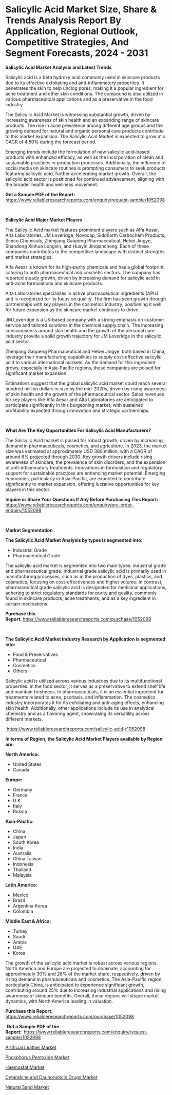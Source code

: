 <p><h1>Salicylic Acid Market Size, Share & Trends Analysis Report By Application, Regional Outlook, Competitive Strategies, And Segment Forecasts, 2024 - 2031</h1></p><p><strong>Salicylic Acid Market Analysis and Latest Trends</strong></p>
<p><p>Salicylic acid is a beta hydroxy acid commonly used in skincare products due to its effective exfoliating and anti-inflammatory properties. It penetrates the skin to help unclog pores, making it a popular ingredient for acne treatment and other skin conditions. The compound is also utilized in various pharmaceutical applications and as a preservative in the food industry.</p><p>The Salicylic Acid Market is witnessing substantial growth, driven by increasing awareness of skin health and an expanding range of skincare products. The rise in acne prevalence among different age groups and the growing demand for natural and organic personal care products contribute to this market expansion. The Salicylic Acid Market is expected to grow at a CAGR of 4.50% during the forecast period. </p><p>Emerging trends include the formulation of new salicylic acid-based products with enhanced efficacy, as well as the incorporation of clean and sustainable practices in production processes. Additionally, the influence of social media on skincare routines is prompting consumers to seek products featuring salicylic acid, further accelerating market growth. Overall, the salicylic acid sector is positioned for continued advancement, aligning with the broader health and wellness movement.</p></p>
<p><strong>Get a Sample PDF of the Report:&nbsp;</strong> <a href="https://www.reliableresearchreports.com/enquiry/request-sample/1052098?utm_campaign=37&utm_medium=2&utm_source=Github&utm_content=ia&utm_term=06112024&utm_id=salicylic-acid">https://www.reliableresearchreports.com/enquiry/request-sample/1052098</a></p>
<p>&nbsp;</p>
<p><strong>Salicylic Acid Major Market Players</strong></p>
<p><p>The Salicylic Acid market features prominent players such as Alfa Aesar, Alta Laboratories, JM Loveridge, Novocap, Siddharth Carbochem Products, Simco Chemicals, Zhenjiang Gaopeng Pharmaceutical, Hebei Jingye, Shandong Xinhua Longxin, and Huayin Jinqiancheng. Each of these companies contributes to the competitive landscape with distinct strengths and market strategies.</p><p>Alfa Aesar is known for its high-purity chemicals and has a global footprint, catering to both pharmaceutical and cosmetic sectors. The company has reported steady growth, driven by increasing demand for salicylic acid in anti-acne formulations and skincare products.</p><p>Alta Laboratories specializes in active pharmaceutical ingredients (APIs) and is recognized for its focus on quality. The firm has seen growth through partnerships with key players in the cosmetics industry, positioning it well for future expansion as the skincare market continues to thrive.</p><p>JM Loveridge is a UK-based company with a strong emphasis on customer service and tailored solutions in the chemical supply chain. The increasing consciousness around skin health and the growth of the personal care industry provide a solid growth trajectory for JM Loveridge in the salicylic acid sector.</p><p>Zhenjiang Gaopeng Pharmaceutical and Hebei Jingye, both based in China, leverage their manufacturing capabilities to supply cost-effective salicylic acid to various international markets. As the demand for this ingredient grows, especially in Asia-Pacific regions, these companies are poised for significant market expansion.</p><p>Estimations suggest that the global salicylic acid market could reach several hundred million dollars in size by the mid-2020s, driven by rising awareness of skin health and the growth of the pharmaceutical sector. Sales revenues for key players like Alfa Aesar and Alta Laboratories are anticipated to participate significantly in this burgeoning market, with sustained profitability expected through innovation and strategic partnerships.</p></p>
<p>&nbsp;</p>
<p><strong>What Are The Key Opportunities For Salicylic Acid Manufacturers?</strong></p>
<p><p>The Salicylic Acid market is poised for robust growth, driven by increasing demand in pharmaceuticals, cosmetics, and agriculture. In 2023, the market size was estimated at approximately USD 380 million, with a CAGR of around 6% projected through 2030. Key growth drivers include rising awareness of skincare, the prevalence of skin disorders, and the expansion of anti-inflammatory treatments. Innovations in formulation and regulatory support for sustainable practices are enhancing market potential. Emerging economies, particularly in Asia-Pacific, are expected to contribute significantly to market expansion, offering lucrative opportunities for key players in this sector.</p></p>
<p><strong>Inquire or Share Your Questions If Any Before Purchasing This Report:</strong> <a href="https://www.reliableresearchreports.com/enquiry/pre-order-enquiry/1052098?utm_campaign=37&utm_medium=2&utm_source=Github&utm_content=ia&utm_term=06112024&utm_id=salicylic-acid">https://www.reliableresearchreports.com/enquiry/pre-order-enquiry/1052098</a></p>
<p>&nbsp;</p>
<p><strong>Market Segmentation</strong></p>
<p><strong>The Salicylic Acid Market Analysis by types is segmented into:</strong></p>
<p><ul><li>Industrial Grade</li><li>Pharmaceutical Grade</li></ul></p>
<p><p>The salicylic acid market is segmented into two main types: industrial grade and pharmaceutical grade. Industrial grade salicylic acid is primarily used in manufacturing processes, such as in the production of dyes, plastics, and cosmetics, focusing on cost-effectiveness and higher volume. In contrast, pharmaceutical grade salicylic acid is designated for medicinal applications, adhering to strict regulatory standards for purity and quality, commonly found in skincare products, acne treatments, and as a key ingredient in certain medications.</p></p>
<p><strong>Purchase this Report:&nbsp;</strong><a href="https://www.reliableresearchreports.com/purchase/1052098?utm_campaign=37&utm_medium=2&utm_source=Github&utm_content=ia&utm_term=06112024&utm_id=salicylic-acid">https://www.reliableresearchreports.com/purchase/1052098</a></p>
<p>&nbsp;</p>
<p><strong>The Salicylic Acid Market Industry Research by Application is segmented into:</strong></p>
<p><ul><li>Food & Preservatives</li><li>Pharmaceutical</li><li>Cosmetics</li><li>Others</li></ul></p>
<p><p>Salicylic acid is utilized across various industries due to its multifunctional properties. In the food sector, it serves as a preservative to extend shelf life and maintain freshness. In pharmaceuticals, it is an essential ingredient for treatments related to acne, psoriasis, and inflammation. The cosmetics industry incorporates it for its exfoliating and anti-aging effects, enhancing skin health. Additionally, other applications include its use in analytical chemistry and as a flavoring agent, showcasing its versatility across different markets.</p></p>
<p><a href="https://www.reliableresearchreports.com/salicylic-acid-r1052098?utm_campaign=37&utm_medium=2&utm_source=Github&utm_content=ia&utm_term=06112024&utm_id=salicylic-acid">&nbsp;https://www.reliableresearchreports.com/salicylic-acid-r1052098</a></p>
<p><strong>In terms of Region, the Salicylic Acid Market Players available by Region are:</strong></p>
<p>
    <p> <strong> North America: </strong>
        <ul>
            <li>United States</li>
            <li>Canada</li>
        </ul>
        </p> 
    <p> <strong> Europe: </strong>
        <ul>
            <li>Germany</li>
            <li>France</li>
            <li>U.K.</li>
            <li>Italy</li>
            <li>Russia</li>
        </ul>
        </p> 
    <p> <strong> Asia-Pacific: </strong>
        <ul>
            <li>China</li>
            <li>Japan</li>
            <li>South Korea</li>
            <li>India</li>
            <li>Australia</li>
            <li>China Taiwan</li>
            <li>Indonesia</li>
            <li>Thailand</li>
            <li>Malaysia</li>
        </ul>
        </p> 
    <p> <strong> Latin America: </strong>
        <ul>
            <li>Mexico</li>
            <li>Brazil</li>
            <li>Argentina Korea</li>
            <li>Colombia</li>
        </ul>
        </p> 
    <p> <strong> Middle East & Africa: </strong>
        <ul>
            <li>Turkey</li>
            <li>Saudi</li>
            <li>Arabia</li>
            <li>UAE</li>
            <li>Korea</li>
        </ul>
    </p>
    </p>
<p><p>The growth of the salicylic acid market is robust across various regions. North America and Europe are projected to dominate, accounting for approximately 30% and 28% of the market share, respectively, driven by rising demand in pharmaceuticals and cosmetics. The Asia-Pacific region, particularly China, is anticipated to experience significant growth, contributing around 25% due to increasing industrial applications and rising awareness of skincare benefits. Overall, these regions will shape market dynamics, with North America leading in valuation.</p></p>
<p><strong>Purchase this Report: </strong><a href="https://www.reliableresearchreports.com/purchase/1052098?utm_campaign=37&utm_medium=2&utm_source=Github&utm_content=ia&utm_term=06112024&utm_id=salicylic-acid">https://www.reliableresearchreports.com/purchase/1052098</a></p>
<p>&nbsp;<strong>Get a Sample PDF of the Report:&nbsp;&nbsp;</strong><a href="https://www.reliableresearchreports.com/enquiry/request-sample/1052098?utm_campaign=37&utm_medium=2&utm_source=Github&utm_content=ia&utm_term=06112024&utm_id=salicylic-acid">https://www.reliableresearchreports.com/enquiry/request-sample/1052098</a></p>
<p><strong></strong></p>
<p><p><a href="https://github.com/ChristianClark406/Market-Research-Report-List-1/blob/main/artificial-leather-market.md?utm_campaign=37&utm_medium=2&utm_source=Github&utm_content=ia&utm_term=06112024&utm_id=salicylic-acid">Artificial Leather Market</a></p><p><a href="https://medium.com/@ronilwuglucore/in-the-phosphorus-pentoxide-market-the-main-focus-is-on-keeping-costs-low-and-getting-the-most-ad3a0a36831a?utm_campaign=37&utm_medium=2&utm_source=Github&utm_content=ia&utm_term=06112024&utm_id=salicylic-acid">Phosphorus Pentoxide Market</a></p><p><a href="https://issuu.com/reportprime-2/docs/haemostat-market-size-2030.pptx_cb785a0be56cd7?utm_campaign=37&utm_medium=2&utm_source=Github&utm_content=ia&utm_term=06112024&utm_id=salicylic-acid">Haemostat Market</a></p><p><a href="https://www.linkedin.com/pulse/cytarabine-daunorubicin-drugs-market-size-type-product-ndone?utm_campaign=37&utm_medium=2&utm_source=Github&utm_content=ia&utm_term=06112024&utm_id=salicylic-acid">Cytarabine and Daunorubicin Drugs Market</a></p><p><a href="https://github.com/LacThu1/Market-Research-Report-List-1/blob/main/natural-sand-market.md?utm_campaign=37&utm_medium=2&utm_source=Github&utm_content=ia&utm_term=06112024&utm_id=salicylic-acid">Natural Sand Market</a></p></p>